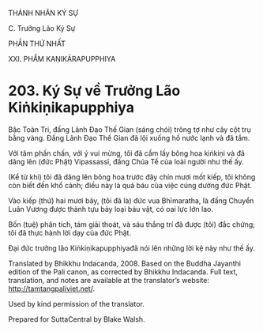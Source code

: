 THÁNH NHÂN KÝ SỰ

C. Trưởng Lão Ký Sự

PHẦN THỨ NHẤT

XXI. PHẨM KAṆIKĀRAPUPPHIYA

# 203\. Ký Sự về Trưởng Lão Kiṅkiṇikapupphiya

Bậc Toàn Tri, đấng Lãnh Đạo Thế Gian (sáng chói) trông tợ như cây cột trụ bằng vàng. Đấng Lãnh Đạo Thế Gian đã lội xuống hồ nước lạnh và đã tắm.

Với tâm phấn chấn, với ý vui mừng, tôi đã cầm lấy bông hoa kiṅkiṇi và đã dâng lên (đức Phật) Vipassassī, đấng Chúa Tể của loài người như thế ấy.

(Kể từ khi) tôi đã dâng lên bông hoa trước đây chín mươi mốt kiếp, tôi không còn biết đến khổ cảnh; điều này là quả báu của việc cúng dường đức Phật.

Vào kiếp (thứ) hai mươi bảy, (tôi đã là) đức vua Bhīmaratha, là đấng Chuyển Luân Vương được thành tựu bảy loại báu vật, có oai lực lớn lao.

Bốn (tuệ) phân tích, tám giải thoát, và sáu thắng trí đã được (tôi) đắc chứng; tôi đã thực hành lời dạy của đức Phật.

Đại đức trưởng lão Kiṅkiṇikapupphiyađã nói lên những lời kệ này như thế ấy.

Translated by Bhikkhu Indacanda, 2008. Based on the Buddha Jayanthi edition of the Pali canon, as corrected by Bhikkhu Indacanda. Full text, translation, and notes are available at the translator’s website: http://tamtangpaliviet.net/.

Used by kind permission of the translator.

Prepared for SuttaCentral by Blake Walsh.